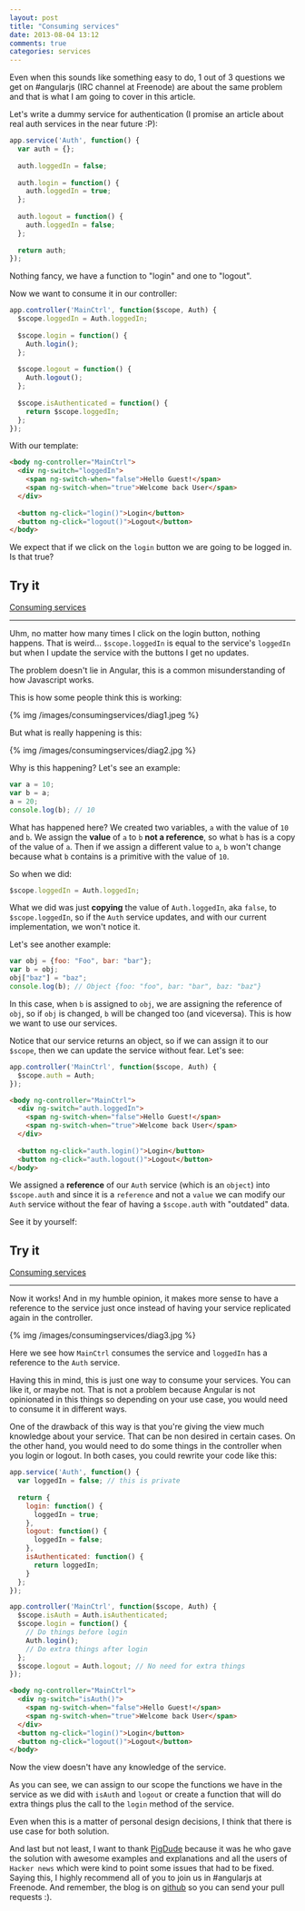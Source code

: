 ```yaml
---
layout: post
title: "Consuming services"
date: 2013-08-04 13:12
comments: true
categories: services
---
```


Even when this sounds like something easy to do, 1 out of 3 questions we get on #angularjs (IRC channel at Freenode) are about the same problem and that is what I am going to cover in this article.

Let's write a dummy service for authentication (I promise an article about real auth services in the near future :P):

```javascript auth.js
app.service('Auth', function() {
  var auth = {};
  
  auth.loggedIn = false;
  
  auth.login = function() {
    auth.loggedIn = true;
  };
  
  auth.logout = function() {
    auth.loggedIn = false;
  };
  
  return auth;
});
```

<!--more-->

Nothing fancy, we have a function to "login" and one to "logout".

Now we want to consume it in our controller:

```javascript mainctrl.js
app.controller('MainCtrl', function($scope, Auth) {
  $scope.loggedIn = Auth.loggedIn;
  
  $scope.login = function() {
    Auth.login();
  };
  
  $scope.logout = function() {
    Auth.logout();
  };
  
  $scope.isAuthenticated = function() {
    return $scope.loggedIn;
  };
});
```

With our template:

```html index.html
<body ng-controller="MainCtrl">
  <div ng-switch="loggedIn">
    <span ng-switch-when="false">Hello Guest!</span>
    <span ng-switch-when="true">Welcome back User</span>
  </div>
  
  <button ng-click="login()">Login</button>
  <button ng-click="logout()">Logout</button>
</body>
```

We expect that if we click on the `login` button we are going to be logged in. Is that true?

## Try it

<a class="jsbin-embed" href="http://jsbin.com/ajojug/5/embed?live">Consuming services</a><script src="http://static.jsbin.com/js/embed.js"></script>

***

Uhm, no matter how many times I click on the login button, nothing happens. That is weird... `$scope.loggedIn` is equal to the service's `loggedIn` but when I update the service with the buttons I get no updates.

The problem doesn't lie in Angular, this is a common misunderstanding of how Javascript works.

This is how some people think this is working:

{% img /images/consumingservices/diag1.jpeg %}

But what is really happening is this:

{% img /images/consumingservices/diag2.jpg %}

Why is this happening? Let's see an example:

```javascript
var a = 10;
var b = a;
a = 20;
console.log(b); // 10
```

What has happened here? We created two variables, `a` with the value of `10` and `b`. We assign the **value** of `a` to `b` **not a reference**, so what `b` has is a copy of the value of `a`. Then if we assign a different value to `a`, `b` won't change because what `b` contains is a primitive with the value of `10`.

So when we did:

```javascript
$scope.loggedIn = Auth.loggedIn;
```

What we did was just **copying** the value of `Auth.loggedIn`, aka `false`, to `$scope.loggedIn`, so if the `Auth` service updates, and with our current implementation, we won't notice it.

Let's see another example:

```javascript
var obj = {foo: "Foo", bar: "bar"};
var b = obj;
obj["baz"] = "baz";
console.log(b); // Object {foo: "foo", bar: "bar", baz: "baz"}
```

In this case, when `b` is assigned to `obj`, we are assigning the reference of `obj`, so if `obj` is changed, `b` will be changed too (and viceversa). This is how we want to use our services.

Notice that our service returns an object, so if we can assign it to our `$scope`, then we can update the service without fear. Let's see:

```javascript mainctrl.js
app.controller('MainCtrl', function($scope, Auth) {
  $scope.auth = Auth;
});
```

```html index.html
<body ng-controller="MainCtrl">
  <div ng-switch="auth.loggedIn">
    <span ng-switch-when="false">Hello Guest!</span>
    <span ng-switch-when="true">Welcome back User</span>
  </div>
  
  <button ng-click="auth.login()">Login</button>
  <button ng-click="auth.logout()">Logout</button>
</body>
```

We assigned a **reference** of our `Auth` service (which is an `object`) into `$scope.auth` and since it is a `reference` and not a `value` we can modify our `Auth` service without the fear of having a `$scope.auth` with "outdated" data.

See it by yourself:

## Try it

<a class="jsbin-embed" href="http://jsbin.com/ajojug/3/embed?live">Consuming services</a><script src="http://static.jsbin.com/js/embed.js"></script>

***

Now it works! And in my humble opinion, it makes more sense to have a reference to the service just once instead of having your service replicated again in the controller.

{% img /images/consumingservices/diag3.jpg %}

Here we see how `MainCtrl` consumes the service and `loggedIn` has a reference to the `Auth` service.

Having this in mind, this is just one way to consume your services. You can like it, or maybe not. That is not a problem because Angular is not opinionated in this things so depending on your use case, you would need to consume it in different ways.

One of the drawback of this way is that you're giving the view much knowledge about your service. That can be non desired in certain cases. On the other hand, you would need to do some things in the controller when you login or logout. In both cases, you could rewrite your code like this:

```javascript auth.js
app.service('Auth', function() {
  var loggedIn = false; // this is private
  
  return {
    login: function() {
      loggedIn = true;
    },
    logout: function() {
      loggedIn = false;
    },
    isAuthenticated: function() {
      return loggedIn;
    }
  };
});
```

```javascript mainctrl.js
app.controller('MainCtrl', function($scope, Auth) {
  $scope.isAuth = Auth.isAuthenticated;
  $scope.login = function() {
    // Do things before login
    Auth.login();
    // Do extra things after login
  };
  $scope.logout = Auth.logout; // No need for extra things
});
```

```html index.html
<body ng-controller="MainCtrl">
  <div ng-switch="isAuth()">
    <span ng-switch-when="false">Hello Guest!</span>
    <span ng-switch-when="true">Welcome back User</span>
  </div>
  <button ng-click="login()">Login</button>
  <button ng-click="logout()">Logout</button>
</body>
```

Now the view doesn't have any knowledge of the service.

As you can see, we can assign to our scope the functions we have in the service as we did with `isAuth` and `logout` or create a function that will do extra things plus the call to the `login` method of the service.

Even when this is a matter of personal design decisions, I think that there is use case for both solution.

And last but not least, I want to thank [PigDude](https://oinksoft.com/) because it was he who gave the solution with awesome examples and explanations and all the users of `Hacker news` which were kind to point some issues that had to be fixed. Saying this, I highly recommend all of you to join us in #angularjs at Freenode. And remember, the blog is on [github](https://github.com/Foxandxss/angular-tips) so you can send your pull requests :).
